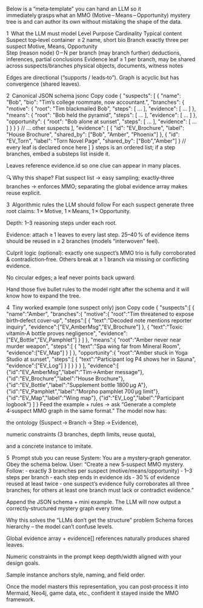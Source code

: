 Below is a “meta‑template” you can hand an LLM so it immediately grasps what an MMO (Motive – Means – Opportunity) mystery tree is and can author its own without mistaking the shape of the data.

1  What the LLM must model
Level	Purpose	Cardinality	Typical content
Suspect	top‑level container	 ≥ 2	name, short bio
Branch	exactly three per suspect	Motive, Means, Opportunity	
Step (reason node)	0 – N per branch (may branch further)	deductions, inferences, partial conclusions	
Evidence leaf	≥ 1 per branch, may be shared across suspects/branches	physical objects, documents, witness notes	

Edges are directional (“supports / leads‑to”).
Graph is acyclic but has convergence (shared leaves).

2  Canonical JSON schema
jsonc
Copy code
{
  "suspects": [
    {
      "name": "Bob",
      "bio": "Tim’s college roommate, now accountant.",
      "branches": {
        "motive":   { "root": "Tim blackmailed Bob",        "steps": [ … ], "evidence": [ … ] },
        "means":    { "root": "Bob held the pyramid",       "steps": [ … ], "evidence": [ … ] },
        "opportunity": { "root": "Bob alone at sunset",     "steps": [ … ], "evidence": [ … ] }
      }
    }
    // … other suspects
  ],
  "evidence": [
    { "id": "EV_Brochure", "label": "House Brochure", "shared_by": ["Bob", "Amber", "Phoenix"] },
    { "id": "EV_Torn",     "label": "Torn Novel Page", "shared_by": ["Bob","Amber"] }
    // every leaf is declared once here
  ]
}
steps is an ordered list; if a step branches, embed a substeps list inside it.

Leaves reference evidence.id so one clue can appear in many places.

🔍 Why this shape?
Flat suspect list → easy sampling; exactly‑three branches → enforces MMO; separating the global evidence array makes reuse explicit.

3  Algorithmic rules the LLM should follow
For each suspect generate three root claims: 1 × Motive, 1 × Means, 1 × Opportunity.

Depth: 1–3 reasoning steps under each root.

Evidence: attach ≥ 1 leaves to every last step. 25–40 % of evidence items should be reused in ≥ 2 branches (models “interwoven” feel).

Culprit logic (optional): exactly one suspect’s MMO trio is fully corroborated & contradiction‑free. Others break at ≥ 1 branch via missing or conflicting evidence.

No circular edges; a leaf never points back upward.

Hand those five bullet rules to the model right after the schema and it will know how to expand the tree.

4  Tiny worked example (one suspect only)
json
Copy code
{
  "suspects":[
    {
      "name":"Amber",
      "branches":{
        "motive":{
          "root":"Tim threatened to expose birth‑defect cover‑up",
          "steps":[
            {
              "text":"Decoded note mentions reporter inquiry",
              "evidence":["EV_AmberMsg","EV_Brochure"]
            },
            {
              "text":"Toxic vitamin‑A bottle proves negligence",
              "evidence":["EV_Bottle","EV_Pamphlet"]
            }
          ]
        },
        "means":{
          "root":"Amber never near murder weapon",
          "steps":[
            { "text":"Spa wing far from Mineral Room", "evidence":["EV_Map"] }
          ]
        },
        "opportunity":{
          "root":"Amber stuck in Yoga Studio at sunset",
          "steps":[
            { "text":"Participant log P4 shows her in Sauna", "evidence":["EV_Log"] }
          ]
        }
      }
    }
  ],
  "evidence":[
    {"id":"EV_AmberMsg","label":"Tim→Amber message"},
    {"id":"EV_Brochure","label":"House Brochure"},
    {"id":"EV_Bottle","label":"Supplement bottle 1800 µg A"},
    {"id":"EV_Pamphlet","label":"Morpho pamphlet 700 µg limit"},
    {"id":"EV_Map","label":"Wing map"},
    {"id":"EV_Log","label":"Participant logbook"}
  ]
}
Feed the example + rules → ask “Generate a complete 4‑suspect MMO graph in the same format.”
The model now has:

the ontology (Suspect → Branch → Step → Evidence),

numeric constraints (3 branches, depth limits, reuse quota),

and a concrete instance to imitate.

5  Prompt stub you can reuse
System: You are a mystery‑graph generator. Obey the schema below.
User: “Create a new 5‑suspect MMO mystery. Follow:
‑ exactly 3 branches per suspect (motive/means/opportunity)
‑ 1–3 steps per branch
‑ each step ends in evidence ids
‑ 30 % of evidence reused at least twice
‑ one suspect’s evidence fully corroborates all three branches; for others at least one branch must lack or contradict evidence.”

Append the JSON schema + mini example.
The LLM will now output a correctly‑structured mystery graph every time.

Why this solves the “LLMs don’t get the structure” problem
Schema forces hierarchy – the model can’t confuse levels.

Global evidence array + evidence[] references naturally produces shared leaves.

Numeric constraints in the prompt keep depth/width aligned with your design goals.

Sample instance anchors style, naming, and field order.

Once the model masters this representation, you can post‑process it into Mermaid, Neo4j, game data, etc., confident it stayed inside the MMO framework.